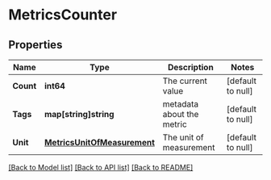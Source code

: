 # MetricsCounter

## Properties
Name | Type | Description | Notes
------------ | ------------- | ------------- | -------------
**Count** | **int64** | The current value | [default to null]
**Tags** | **map[string]string** | metadata about the metric | [default to null]
**Unit** | [**MetricsUnitOfMeasurement**](metrics.UnitOfMeasurement.md) | The unit of measurement | [default to null]

[[Back to Model list]](../README.md#documentation-for-models) [[Back to API list]](../README.md#documentation-for-api-endpoints) [[Back to README]](../README.md)


